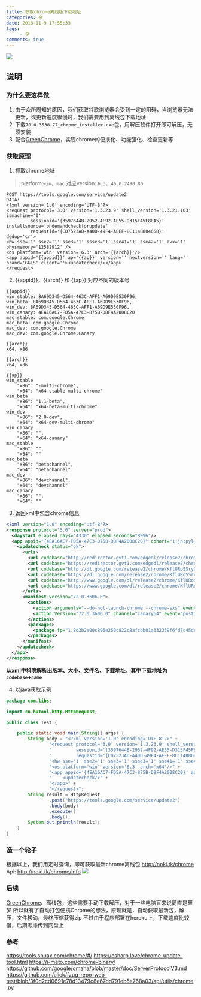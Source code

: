 ```yaml
---
title: 获取chrome离线版下载地址
categories: 杂
date: 2018-11-9 17:55:33
tags: 
     - 杂
comments: true
---
```

![](https://ws1.sinaimg.cn/large/6b162853ly1fx1yr4czpfj20go098t8o.jpg)
<!-- more -->

## 说明

### 为什么要这样做

1. 由于众所周知的原因，我们获取谷歌浏览器会受到一定的阻碍，当浏览器无法更新，或更新速度很慢时，我们需要用到离线包下载地址
2. 下载<code>70.0.3538.77_chrome_installer.exe</code>包，用解压软件打开即可解压，无须安装
3. 配合[GreenChrome](https://shuax.com/portfolio/greenchrome/)，实现chrome的便携化、功能强化、检查更新等

### 获取原理

1. 抓取chrome地址

>platform:<code>win</code>、<code>mac</code> 对应version: <code>6.3</code>、<code>46.0.2490.86</code>

```
POST https://tools.google.com/service/update2
DATA:
<?xml version='1.0' encoding='UTF-8'?>
<request protocol='3.0' version='1.3.23.9' shell_version='1.3.21.103' ismachine='0'
         sessionid='{3597644B-2952-4F92-AE55-D315F45F80A5}' installsource='ondemandcheckforupdate'
         requestid='{CD7523AD-A40D-49F4-AEEF-8C114B804658}' dedup='cr'>
<hw sse='1' sse2='1' sse3='1' ssse3='1' sse41='1' sse42='1' avx='1' physmemory='12582912' />
<os platform='win' version='6.3' arch='{{arch}}'/>
<app appid='{{appid}}' ap='{{ap}}' version='' nextversion='' lang='' brand='GGLS' client=''><updatecheck/></app>
</request>
```

2. {{appid}}，{{arch}} 和 {{ap}} 对应不同的版本号

```
{{appid}}
win_stable: 8A69D345-D564-463C-AFF1-A69D9E530F96,
win_beta: 8A69D345-D564-463C-AFF1-A69D9E530F96,
win_dev: 8A69D345-D564-463C-AFF1-A69D9E530F96,
win_canary: 4EA16AC7-FD5A-47C3-875B-DBF4A2008C20
mac_stable: com.google.Chrome
mac_beta: com.google.Chrome
mac_dev: com.google.Chrome
mac_dev: com.google.Chrome.Canary
```

```
{{arch}}
x64, x86
```

```
{{arch}}
x64, x86
```

```
{{ap}}
win_stable
    "x86": "-multi-chrome",
    "x64": "x64-stable-multi-chrome"
win_beta
    "x86": "1.1-beta",
    "x64": "x64-beta-multi-chrome"
win_dev
    "x86": "2.0-dev",
    "x64": "x64-dev-multi-chrome"
win_canary
    "x86": "",
    "x64": "x64-canary"
mac_stable
    "x86": "",
    "x64": ""
mac_beta
    "x86": "betachannel",
    "x64": "betachannel"
mac_dev
    "x86": "devchannel",
    "x64": "devchannel"
mac_canary
    "x86": "",
    "x64": ""
```

3. 返回xml中包含chrome信息

```xml
<?xml version="1.0" encoding="utf-8"?>
<response protocol="3.0" server="prod">
  <daystart elapsed_days="4330" elapsed_seconds="8996"/>
  <app appid="{4EA16AC7-FD5A-47C3-875B-DBF4A2008C20}" cohort="1:jn:pyl@0.05" cohortname="Clang-64" status="ok">
    <updatecheck status="ok">
      <urls>
        <url codebase="http://redirector.gvt1.com/edgedl/release2/chrome/KflURoSSry0_72.0.3606.0/"/>
        <url codebase="https://redirector.gvt1.com/edgedl/release2/chrome/KflURoSSry0_72.0.3606.0/"/>
        <url codebase="http://dl.google.com/release2/chrome/KflURoSSry0_72.0.3606.0/"/>
        <url codebase="https://dl.google.com/release2/chrome/KflURoSSry0_72.0.3606.0/"/>
        <url codebase="http://www.google.com/dl/release2/chrome/KflURoSSry0_72.0.3606.0/"/>
        <url codebase="https://www.google.com/dl/release2/chrome/KflURoSSry0_72.0.3606.0/"/>
      </urls>
      <manifest version="72.0.3606.0">
        <actions>
          <action arguments="--do-not-launch-chrome --chrome-sxs" event="install" run="72.0.3606.0_chrome_installer.exe"/>
          <action Version="72.0.3606.0" channel="canary64" event="postinstall" onsuccess="exitsilentlyonlaunchcmd"/>
        </actions>
        <packages>
          <package fp="1.8d3b2e00c896e250c822c8afcbb01a332239f6fd7c45dcda164dbc51e67db846" hash="/BLhz88jvTqeiaGavzEOchqxi2s=" hash_sha256="8d3b2e00c896e250c822c8afcbb01a332239f6fd7c45dcda164dbc51e67db846" name="72.0.3606.0_chrome_installer.exe" required="true" size="54769768"/>
        </packages>
      </manifest>
    </updatecheck>
  </app>
</response>
```

**从xml中科院解析出版本、大小、文件名、下载地址，其中下载地址为<code>codebase</code>+<code>name</code>**

4. 以java获取示例

```java
package com.libs;

import cn.hutool.http.HttpRequest;

public class Test {

	public static void main(String[] args) {
		String body = "<?xml version='1.0' encoding='UTF-8'?>" + 
				"<request protocol='3.0' version='1.3.23.9' shell_version='1.3.21.103' ismachine='0'" + 
				"         sessionid='{3597644B-2952-4F92-AE55-D315F45F80A5}' installsource='ondemandcheckforupdate'" + 
				"         requestid='{CD7523AD-A40D-49F4-AEEF-8C114B804658}' dedup='cr'>" + 
				"<hw sse='1' sse2='1' sse3='1' ssse3='1' sse41='1' sse42='1' avx='1' physmemory='12582912' />" + 
				"<os platform='win' version='6.3' arch='x64'/>" + 
				"<app appid='{4EA16AC7-FD5A-47C3-875B-DBF4A2008C20}' ap='x64-canary' version='' nextversion='' lang='' brand='GGLS' client=''>" + 
				"    <updatecheck/>" + 
				"</app>" + 
				"</request>";
		String result = HttpRequest
				.post("https://tools.google.com/service/update2")
				.body(body)
				.execute()
				.body();
		System.out.println(result);
	}
}
```

### 造一个轮子

根据以上，我们用定时查询，即可获取最新chrome离线包
http://noki.tk/chrome
Api: http://noki.tk/chrome/info
![](https://ws1.sinaimg.cn/large/6b162853ly1fx1zxrcsvmj20y80l4mzr.jpg)

### 后续
[GreenChrome](https://shuax.com/portfolio/greenchrome/)、离线包，这些需要手动下载解压，对于一些电脑盲来说简直是噩梦
所以就有了自动打包便携Chrome的想法，原理就是，自动获取最新包，解压，文件移动，最终压缩获得zip
不过由于程序部署在heroku上，下载速度比较慢，后期考虑传到网盘上

### 参考

https://tools.shuax.com/chrome/#/
https://csharp.love/chrome-update-tool.html
https://i-meto.com/chrome-binary/
https://github.com/google/omaha/blob/master/doc/ServerProtocolV3.md
https://github.com/alick/fzug-repo-web-test/blob/3f0d2cd0691e78d13479c8e67dd791eb5e768a03/api/utils/chrome.py


